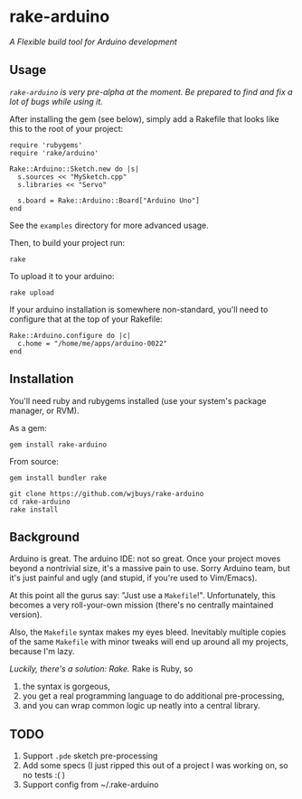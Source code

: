 rake-arduino
============
_A Flexible build tool for Arduino development_

## Usage
_`rake-arduino` is very pre-alpha at the moment. Be prepared to find and fix a
lot of bugs while using it._

After installing the gem (see below), simply add a Rakefile that looks like
this to the root of your project:

    require 'rubygems'
    require 'rake/arduino'

    Rake::Arduino::Sketch.new do |s|
      s.sources << "MySketch.cpp"
      s.libraries << "Servo"

      s.board = Rake::Arduino::Board["Arduino Uno"]
    end

See the `examples` directory for more advanced usage.

Then, to build your project run:

    rake

To upload it to your arduino:

    rake upload

If your arduino installation is somewhere non-standard, you'll need to
configure that at the top of your Rakefile:

    Rake::Arduino.configure do |c|
      c.home = "/home/me/apps/arduino-0022"
    end

## Installation
You'll need ruby and rubygems installed (use your system's package manager, or
RVM).

As a gem:

    gem install rake-arduino

From source:

    gem install bundler rake

    git clone https://github.com/wjbuys/rake-arduino
    cd rake-arduino
    rake install

## Background
Arduino is great. The arduino IDE: not so great. Once your project moves beyond
a nontrivial size, it's a massive pain to use. Sorry Arduino team, but it's
just painful and ugly (and stupid, if you're used to Vim/Emacs).

At this point all the gurus say: "Just use a `Makefile`!". Unfortunately, this
becomes a very roll-your-own mission (there's no centrally maintained version).

Also, the `Makefile` syntax makes my eyes bleed. Inevitably multiple copies of
the same `Makefile` with minor tweaks will end up around all my projects, because
I'm lazy.

*Luckily, there's a solution: _Rake_.* Rake is Ruby, so

1. the syntax is gorgeous,
1. you get a real programming language to do additional pre-processing,
1. and you can wrap common logic up neatly into a central library.

## TODO

1. Support `.pde` sketch pre-processing
1. Add some specs (I just ripped this out of a project I was working on, so no
   tests :( )
1. Support config from ~/.rake-arduino
